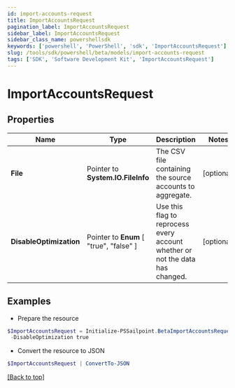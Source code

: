 ```yaml
---
id: import-accounts-request
title: ImportAccountsRequest
pagination_label: ImportAccountsRequest
sidebar_label: ImportAccountsRequest
sidebar_class_name: powershellsdk
keywords: ['powershell', 'PowerShell', 'sdk', 'ImportAccountsRequest'] 
slug: /tools/sdk/powershell/beta/models/import-accounts-request
tags: ['SDK', 'Software Development Kit', 'ImportAccountsRequest']
---
```



# ImportAccountsRequest

## Properties

Name | Type | Description | Notes
------------ | ------------- | ------------- | -------------
**File** |  Pointer to **System.IO.FileInfo** | The CSV file containing the source accounts to aggregate. | [optional] 
**DisableOptimization** |  Pointer to  **Enum** [  "true",    "false" ] | Use this flag to reprocess every account whether or not the data has changed. | [optional] 

## Examples

- Prepare the resource
```powershell
$ImportAccountsRequest = Initialize-PSSailpoint.BetaImportAccountsRequest  -File null `
 -DisableOptimization true
```

- Convert the resource to JSON
```powershell
$ImportAccountsRequest | ConvertTo-JSON
```


[[Back to top]](#) 

